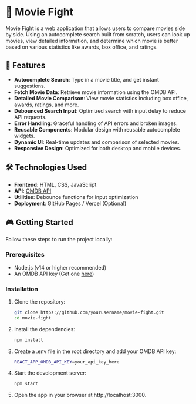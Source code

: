 # 🎥 Movie Fight

Movie Fight is a web application that allows users to compare movies side by side. Using an autocomplete search built from scratch, users can look up movies, view detailed information, and determine which movie is better based on various statistics like awards, box office, and ratings.

## 🚀 Features

- **Autocomplete Search**: Type in a movie title, and get instant suggestions.
- **Fetch Movie Data**: Retrieve movie information using the OMDB API.
- **Detailed Movie Comparison**: View movie statistics including box office, awards, ratings, and more.
- **Debounced Search Input**: Optimized search with input delay to reduce API requests.
- **Error Handling**: Graceful handling of API errors and broken images.
- **Reusable Components**: Modular design with reusable autocomplete widgets.
- **Dynamic UI**: Real-time updates and comparison of selected movies.
- **Responsive Design**: Optimized for both desktop and mobile devices.

## 🛠️ Technologies Used

- **Frontend**: HTML, CSS, JavaScript
- **API**: [OMDB API](http://www.omdbapi.com/)
- **Utilities**: Debounce functions for input optimization
- **Deployment**: GitHub Pages / Vercel (Optional)

## 🎮 Getting Started

Follow these steps to run the project locally:

### Prerequisites

- Node.js (v14 or higher recommended)
- An OMDB API key (Get one [here](http://www.omdbapi.com/apikey.aspx))

### Installation

1. Clone the repository:

   ```bash
   git clone https://github.com/yourusername/movie-fight.git
   cd movie-fight

2. Install the dependencies:

    ```bash
    npm install

3. Create a .env file in the root directory and add your OMDB API key:

    ```bash
    REACT_APP_OMDB_API_KEY=your_api_key_here

4.  Start the development server:

    ```bash
    npm start

5. Open the app in your browser at http://localhost:3000.